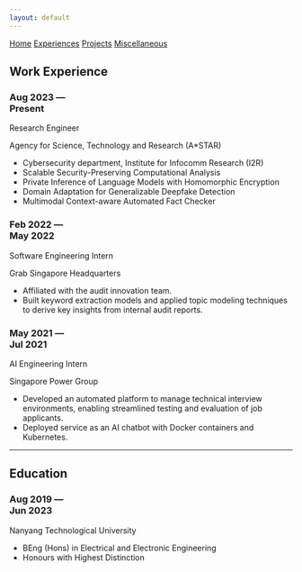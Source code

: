 ```yaml
---
layout: default
---
```

<div class="topnav">
  <a href="/">Home</a>
  <a href="./experiences.html" class="active">Experiences</a>
  <a href="./projects.html">Projects</a>
  <a href="./miscell.html">Miscellaneous</a>
</div>

## Work Experience
<div class="timeline">
  <div class="entry">
    <div class="title">
      <h3>Aug 2023 &mdash; <br /> Present</h3>
      <p>Research Engineer</p>
    </div>
    <div class="body">
      <p>Agency for Science, Technology and Research (A*STAR)</p>
      <ul>
        <li>Cybersecurity department, Institute for Infocomm Research (I2R)</li>
        <li>Scalable Security-Preserving Computational Analysis</li>
        <li>Private Inference of Language Models with Homomorphic Encryption</li>
        <li>Domain Adaptation for Generalizable Deepfake Detection</li>
        <li>Multimodal Context-aware Automated Fact Checker</li>
      </ul>
    </div>
  </div>
  <div class="entry">
    <div class="title">
      <h3>Feb 2022 &mdash; <br /> May 2022</h3>
      <p>Software Engineering Intern</p>
    </div>
    <div class="body">
      <p>Grab Singapore Headquarters</p>
      <ul>
        <li>Affiliated with the audit innovation team.</li>
        <li>Built keyword extraction models and applied topic modeling techniques to derive key insights
  from internal audit reports.</li>
      </ul>
    </div>
  </div>
  <div class="entry">
    <div class="title">
      <h3>May 2021 &mdash; <br /> Jul 2021</h3>
      <p>AI Engineering Intern</p>
    </div>
    <div class="body">
      <p>Singapore Power Group</p>
      <ul>
        <li>Developed an automated platform to manage technical interview environments, enabling
  streamlined testing and evaluation of job applicants.</li>
        <li>Deployed service as an AI chatbot with Docker containers and Kubernetes.</li>
      </ul>
    </div>
  </div>
</div>

* * *

## Education
<div class="timeline">
  <div class="entry">
    <div class="title">
      <h3>Aug 2019 &mdash; <br /> Jun 2023</h3>
    </div>
    <div class="body">
      <p>Nanyang Technological University</p>
      <ul>
        <li>BEng (Hons) in Electrical and Electronic Engineering</li>
        <li>Honours with Highest Distinction</li>
      </ul>
    </div>
  </div>
</div>